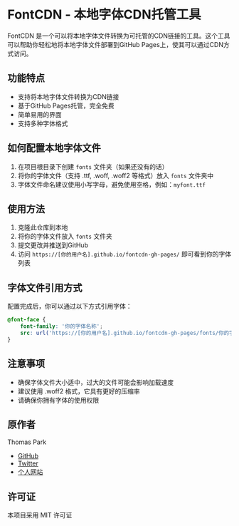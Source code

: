 # FontCDN - 本地字体CDN托管工具

FontCDN 是一个可以将本地字体文件转换为可托管的CDN链接的工具。这个工具可以帮助你轻松地将本地字体文件部署到GitHub Pages上，使其可以通过CDN方式访问。

## 功能特点

- 支持将本地字体文件转换为CDN链接
- 基于GitHub Pages托管，完全免费
- 简单易用的界面
- 支持多种字体格式

## 如何配置本地字体文件

1. 在项目根目录下创建 `fonts` 文件夹（如果还没有的话）
2. 将你的字体文件（支持 .ttf, .woff, .woff2 等格式）放入 `fonts` 文件夹中
3. 字体文件命名建议使用小写字母，避免使用空格，例如：`myfont.ttf`

## 使用方法

1. 克隆此仓库到本地
2. 将你的字体文件放入 `fonts` 文件夹
3. 提交更改并推送到GitHub
4. 访问 `https://[你的用户名].github.io/fontcdn-gh-pages/` 即可看到你的字体列表

## 字体文件引用方式

配置完成后，你可以通过以下方式引用字体：

```css
@font-face {
    font-family: '你的字体名称';
    src: url('https://[你的用户名].github.io/fontcdn-gh-pages/fonts/你的字体文件名.ttf') format('truetype');
}
```

## 注意事项

- 确保字体文件大小适中，过大的文件可能会影响加载速度
- 建议使用 .woff2 格式，它具有更好的压缩率
- 请确保你拥有字体的使用权限

## 原作者

Thomas Park

* [GitHub](http://github.com/thomaspark)
* [Twitter](http://twitter.com/thomashpark)
* [个人网站](http://thomaspark.co)

## 许可证

本项目采用 MIT 许可证
